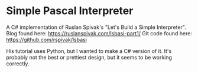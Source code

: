 # Simple Pascal Interpreter

A C# implementation of Ruslan Spivak's "Let's Build a Simple Interpreter".
Blog found here: https://ruslanspivak.com/lsbasi-part1/
Git code found here: https://github.com/rspivak/lsbasi

His tutorial uses Python, but I wanted to make a C# version of it.
It's probably not the best or prettiest design, but it seems to be working correctly.



